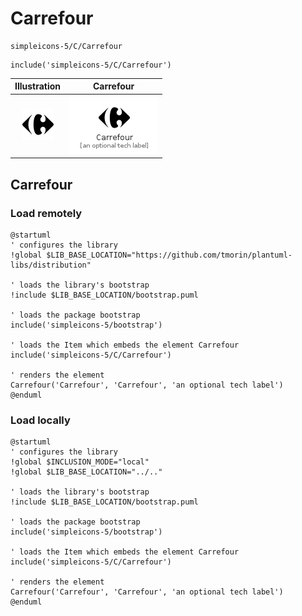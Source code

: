 # Carrefour


```text
simpleicons-5/C/Carrefour
```

```text
include('simpleicons-5/C/Carrefour')
```



| Illustration | Carrefour |
| :---: | :---: |
| ![illustration for Illustration](../../simpleicons-5/C/Carrefour.png) | ![illustration for Carrefour](../../simpleicons-5/C/Carrefour.Local.png) |




## Carrefour

### Load remotely
```plantuml
@startuml
' configures the library
!global $LIB_BASE_LOCATION="https://github.com/tmorin/plantuml-libs/distribution"

' loads the library's bootstrap
!include $LIB_BASE_LOCATION/bootstrap.puml

' loads the package bootstrap
include('simpleicons-5/bootstrap')

' loads the Item which embeds the element Carrefour
include('simpleicons-5/C/Carrefour')

' renders the element
Carrefour('Carrefour', 'Carrefour', 'an optional tech label')
@enduml
```

### Load locally
```plantuml
@startuml
' configures the library
!global $INCLUSION_MODE="local"
!global $LIB_BASE_LOCATION="../.."

' loads the library's bootstrap
!include $LIB_BASE_LOCATION/bootstrap.puml

' loads the package bootstrap
include('simpleicons-5/bootstrap')

' loads the Item which embeds the element Carrefour
include('simpleicons-5/C/Carrefour')

' renders the element
Carrefour('Carrefour', 'Carrefour', 'an optional tech label')
@enduml
```


